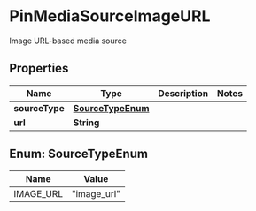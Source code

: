 

# PinMediaSourceImageURL

Image URL-based media source

## Properties

Name | Type | Description | Notes
------------ | ------------- | ------------- | -------------
**sourceType** | [**SourceTypeEnum**](#SourceTypeEnum) |  | 
**url** | **String** |  | 



## Enum: SourceTypeEnum

Name | Value
---- | -----
IMAGE_URL | &quot;image_url&quot;



